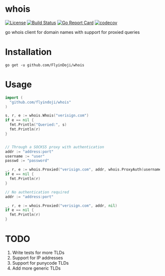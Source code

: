# whois
[![License](https://img.shields.io/badge/license-Apache%202.0-blue.svg)](LICENSE)
[![Build Status](https://travis-ci.org/FlyinDoji/whois.svg?branch=master)](https://travis-ci.org/FlyinDoji/whois)
[![Go Report Card](https://goreportcard.com/badge/github.com/FlyinDoji/whois)](https://goreportcard.com/report/github.com/FlyinDoji/whois)
[![codecov](https://codecov.io/gh/FlyinDoji/whois/branch/master/graph/badge.svg)](https://codecov.io/gh/FlyinDoji/whois)

go whois client for domain names with support for proxied queries

# Installation
```
go get -u github.com/FlyinDoji/whois
```

# Usage

```go
import (
  "github.com/flyindoji/whois"
)

s, r, e := whois.Whois("verisign.com")
if e == nil {
  fmt.Println("Queried:", s)
  fmt.Println(r)
}


// Through a SOCKS5 proxy with authentication
addr := "address:port"
username := "user"
passwd := "password"

_, r, e := whois.Proxied("verisign.com", addr, whois.ProxyAuth(username, passwd))
if e == nil {
  fmt.Println(r)
}

// No authentication required
addr := "address:port"

_, r, e := whois.Proxied("verisign.com", addr, nil)
if e == nil {
  fmt.Println(r)
}

```

# TODO

1. Write tests for more TLDs
2. Support for IP addresses
3. Support for punycode TLDs
4. Add more generic TLDs
